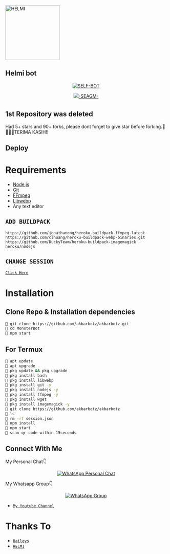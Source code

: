 <img src="https://i.ibb.co/5M5nDqy/706056af0d5b1a8ee37282b65d7a857f.gif" alt="HELMI" width="170" />

## Helmi bot 

</div>

<p align="center">
<a href="##"><img title="SELF-BOT" src="https://img.shields.io/static/v1?label=Language&message=English&color=blue"></a>
</p>
<p align="center">
  <a href="" /></a>
</p>
<p align="center">
<a href="#"><img title="-SEAGM-" src="https://img.shields.io/static/v1?label=WHATSAPP&message=Automated-Bot&color=blue"></a>
</p>


## 1st Repository was deleted
Had 5+ stars and 90+ forks, please dont forget to give star before forking.🙏🙇🏼‍♂️TERIMA KASIH!!

## Deploy

# Requirements
* [Node.js](https://nodejs.org/en/)
* [Git](https://git-scm.com/downloads)
* [FFmpeg](https://github.com/BtbN/FFmpeg-Builds/releases/download/autobuild-2020-12-08-13-03/ffmpeg-n4.3.1-26-gca55240b8c-win64-gpl-4.3.zip)
* [Libwebp](https://developers.google.com/speed/webp/download)
* Any text editor

## `ADD BUILDPACK`

```
https://github.com/jonathanong/heroku-buildpack-ffmpeg-latest
https://github.com/clhuang/heroku-buildpack-webp-binaries.git
https://github.com/DuckyTeam/heroku-buildpack-imagemagick
heroku/nodejs
```

## `CHANGE SESSION`

[`Click Here`](https://github.com/akbarbotz/akbarbotz/blob/master/session.json#L1)

# Installation
## Clone Repo & Installation dependencies
```bash
🌠 git clone https://github.com/akbarbotz/akbarbotz.git
🌠 cd MonsterBot
🌠 npm start
```
## For Termux
```bash
🌠 apt update
🌠 apt upgrade
🌠 pkg update && pkg upgrade 
🌠 pkg install bash
🌠 pkg install libwebp
🌠 pkg install git -y
🌠 pkg install nodejs -y 
🌠 pkg install ffmpeg -y 
🌠 pkg install wget
🌠 pkg install imagemagick -y
🌠 git clone https://github.com/akbarbotz/akbarbotz
🌠 ls
🌠 rm -rf session.json
🌠 npm install
🌠 npm start
🌠 scan qr code within 15seconds
```

## Connect With Me
My Personal Chat👇
<p align="center">
 <a href="https://wa.me/+60175575245"><img alt="WhatsApp Personal Chat" src="https://img.shields.io/badge/WhatsApp-25D366?style=for-the-badge&logo=whatsapp&logoColor=black"/></a>
</p>

My Whatsapp Group👇
<p align="center">
 <a href="https://chat.whatsapp.com/"><img alt="WhatsApp Group" src="https://img.shields.io/badge/WhatsApp-25D366?style=for-the-badge&logo=whatsapp&logoColor=black"/></a>
</p>

* [`My Youtube Channel`](https://youtube.com/c/MONSTER007)

# Thanks To
* [`Baileys`](https://github.com/adiwajshing/Baileys)
* [`HELMI`](https://github.com/Bapak017/bot-kucing-) 
